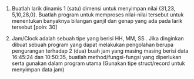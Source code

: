 1. Buatlah larik dinamis 1 (satu) dimensi untuk menyimpan nilai {31,23, 5,10,28,0}. Buatlah program untuk memproses
nilai-nilai tersebut untuk menentukan banyaknya bilangan ganjil dan genap yang ada pada larik tersebut [poin: 30]

2. Jam/Clock adalah sebuah tipe yang berisi HH, MM, SS . Jika dinginkan dibuat sebuah program yang dapat melakukan
pengolahan berupa pengurangan terhadap 2 (dua) buah jam yang masing masing berisi data 16:45:24 dan 10:50:35,
buatlah method/fungsi-fungsi yang diperlukan serta gunakan dalam program utama
(Gunakan tipe struct/record untuk menyimpan data jam)
